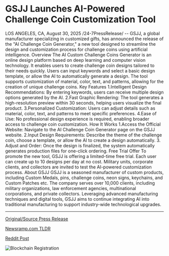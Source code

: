 # GSJJ Launches AI-Powered Challenge Coin Customization Tool

LOS ANGELES, CA, August 30, 2025 /24-7PressRelease/ -- GSJJ, a global manufacturer specializing in customized gifts, has announced the release of the "AI Challenge Coin Generator," a new tool designed to streamline the design and customization process for challenge coins using artificial intelligence.  Overview  The AI Custom Challenge Coins Generator is an online design platform based on deep learning and computer vision technology. It enables users to create challenge coin designs tailored to their needs quickly.   Users can input keywords and select a basic design template, or allow the AI to automatically generate a design. The tool supports customization of material, color, text, and patterns, allowing for the creation of unique challenge coins.  Key Features  1.Intelligent Design Recommendations: By entering keywords, users can receive multiple design options generated by the AI.  2.Fast Graphic Rendering: The tool generates a high-resolution preview within 30 seconds, helping users visualize the final product.  3.Personalized Customization: Users can adjust details such as material, color, text, and patterns to meet specific preferences.  4.Ease of Use: No professional design experience is required, enabling broader access to challenge coin customization.  How It Works  1.Access the Official Website: Navigate to the AI Challenge Coin Generator page on the GSJJ website.  2.Input Design Requirements: Describe the theme of the challenge coin, choose a template, or allow the AI to create a design automatically.  3. Adjust and Order: Once the design is finalized, the system automatically generates production files for one-click ordering.  Free Trial Offer  To promote the new tool, GSJJ is offering a limited-time free trial. Each user can create up to 10 designs per day at no cost. Military units, corporate clients, and collectors are invited to test the AI-powered customization process.  About GSJJ  GSJJ is a seasoned manufacturer of custom products, including Custom Medals, pins, challenge coins, neon signs, keychains, and Custom Patches etc.  The company serves over 10,000 clients, including military organizations, law enforcement agencies, multinational corporations, and private collectors.  Leveraging advanced manufacturing techniques and digital tools, GSJJ aims to continue integrating AI into traditional manufacturing to support industry-wide technological upgrades. 

---

[Original/Source Press Release](https://www.24-7pressrelease.com/press-release/526274/gsjj-launches-ai-powered-challenge-coin-customization-tool)
                    

[Newsramp.com TLDR](https://newsramp.com/curated-news/gsjj-launches-ai-powered-challenge-coin-generator-revolutionizing-custom-design/14473adc1c9f7f843e5d9aee70f228de) 

 



[Reddit Post](https://www.reddit.com/r/newsramp/comments/1n3veqf/gsjj_launches_aipowered_challenge_coin_generator/) 



![Blockchain Registration](https://cdn.newsramp.app/24-7PressRelease/qrcode/258/30/odorAnAC.webp)